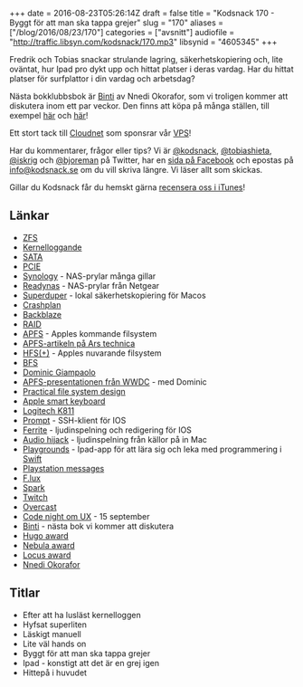 +++
date = 2016-08-23T05:26:14Z
draft = false
title = "Kodsnack 170 - Byggt för att man ska tappa grejer"
slug = "170"
aliases = ["/blog/2016/08/23/170"]
categories = ["avsnitt"]
audiofile = "http://traffic.libsyn.com/kodsnack/170.mp3"
libsynid = "4605345"
+++

Fredrik och Tobias snackar strulande lagring, säkerhetskopiering och, lite oväntat, hur Ipad pro dykt upp och hittat platser i deras vardag. Har du hittat platser för surfplattor i din vardag och arbetsdag?

Nästa bokklubbsbok är [Binti](http://www.tor.com/2015/08/17/excerpts-binti-nnedi-okorafor/) av Nnedi Okorafor, som vi troligen kommer att diskutera inom ett par veckor. Den finns att köpa på många ställen, till exempel [här](https://www.amazon.com/gp/product/B010GJG4PE/ref=kics_hp_typ_dp) och [här](http://www.sfbok.se/tips-topplistor/tips/boktips/rekommenderad-sf/binti)!

Ett stort tack till [Cloudnet](http://www.cloudnet.se) som sponsrar vår [VPS](http://en.wikipedia.org/wiki/Virtual_private_server)!

Har du kommentarer, frågor eller tips? Vi är [@kodsnack](https://www.twitter.com/kodsnack), [@tobiashieta](https://www.twitter.com/tobiashieta), [@iskrig](https://www.twitter.com/iskrig) och [@bjoreman](https://www.twitter.com/bjoreman) på Twitter, har en [sida på Facebook](https://www.facebook.com/kodsnack) och epostas på [info@kodsnack.se](mailto:info@kodsnack.se) om du vill skriva längre. Vi läser allt som skickas.

Gillar du Kodsnack får du hemskt gärna [recensera oss i iTunes](http://itunes.apple.com/se/podcast/kodsnack/id561631498?l=en)!

## Länkar ##
* [ZFS](https://en.wikipedia.org/wiki/ZFS)
* [Kernelloggande](http://linux.die.net/man/8/klogd)
* [SATA](https://en.wikipedia.org/wiki/Serial_ATA)
* [PCIE](https://en.wikipedia.org/wiki/PCI_Express)
* [Synology](https://www.synology.com/sv-se/) - NAS-prylar många gillar
* [Readynas](https://www.netgear.com/business/products/storage/readynas/?cid=wmt_netgear_organic) - NAS-prylar från Netgear
* [Superduper](http://www.shirt-pocket.com/SuperDuper/SuperDuperDescription.html) - lokal säkerhetskopiering för Macos
* [Crashplan](https://www.crashplan.com/en-us/)
* [Backblaze](https://www.backblaze.com/)
* [RAID](https://en.wikipedia.org/wiki/RAID)
* [APFS](https://en.wikipedia.org/wiki/Apple_File_System) - Apples kommande filsystem
* [APFS-artikeln på Ars technica](http://arstechnica.co.uk/apple/2016/06/apfs-apple-new-file-system-dev-details/)
* [HFS(+)](https://sv.wikipedia.org/wiki/HFS_Plus) - Apples nuvarande filsystem
* [BFS](https://en.wikipedia.org/wiki/Be_File_System)
* [Dominic Giampaolo](https://en.wikipedia.org/wiki/Dominic_Giampaolo)
* [APFS-presentationen från WWDC](https://developer.apple.com/videos/play/wwdc2016/701/) - med Dominic
* [Practical file system design](http://www.nobius.org/~dbg/practical-file-system-design.pdf)
* [Apple smart keyboard](http://www.apple.com/se/smart-keyboard/)
* [Logitech K811](http://bjoreman.com/thoughts/k811.html)
* [Prompt](https://panic.com/prompt/) - SSH-klient för IOS
* [Ferrite](http://www.wooji-juice.com/products/ferrite/) - ljudinspelning och redigering för IOS
* [Audio hijack](https://rogueamoeba.com/audiohijack/) - ljudinspelning från källor på in Mac
* [Playgrounds](http://www.apple.com/swift/playgrounds/) - Ipad-app för att lära sig och leka med programmering i [Swift](https://en.wikipedia.org/wiki/Swift_%28programming_language%29)
* [Playstation messages](http://www.theverge.com/2015/12/7/9869802/playstation-messages-app-ios-android)
* [F.lux](https://justgetflux.com/)
* [Spark](https://sparkmailapp.com/)
* [Twitch](https://www.twitch.tv/)
* [Overcast](https://overcast.fm)
* [Code night om UX](http://techworld.event.idg.se/event/codenight6/) - 15 september
* [Binti](http://www.tor.com/2015/08/17/excerpts-binti-nnedi-okorafor/) - nästa bok vi kommer att diskutera
* [Hugo award](https://en.wikipedia.org/wiki/Hugo_Award)
* [Nebula award](https://en.wikipedia.org/wiki/Nebula_Award)
* [Locus award](https://en.wikipedia.org/wiki/Locus_Award)
* [Nnedi Okorafor](https://en.wikipedia.org/wiki/Nnedi_Okorafor)

## Titlar ##
* Efter att ha lusläst kernelloggen
* Hyfsat superliten
* Läskigt manuell
* Lite väl hands on
* Byggt för att man ska tappa grejer
* Ipad - konstigt att det är en grej igen
* Hittepå i huvudet
